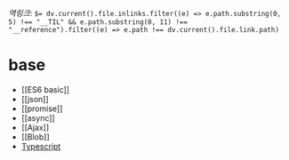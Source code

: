 *역링크*: `$= dv.current().file.inlinks.filter((e) => e.path.substring(0, 5) !== "__TIL" && e.path.substring(0, 11) !== "__reference").filter((e) => e.path !== dv.current().file.link.path)`

# base
- [[ES6 basic]]
- [[json]]
- [[promise]]
- [[async]]
- [[Ajax]]
- [[Blob]]
- [Typescript](advanced/Typescript.md)